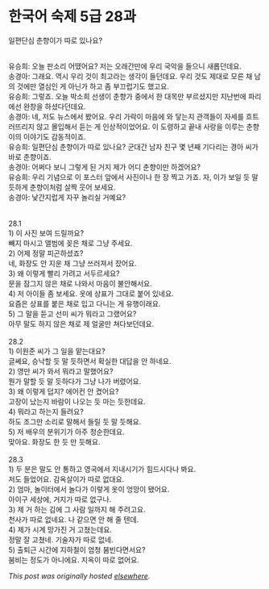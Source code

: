 # 한국어 숙제 5급 28과

<div>
<p>일편단심 춘향이가 따로 있나요?</p>
<div><br></div>
<div>유승희: 오늘 판소리 어땠어요? 저는 오래간만에 우리 국악을 들으니 새롭던데요.</div>
<div>송경아: 그래요. 역시 우리 것이 최고라는 생각이 들던데요. 우리 것도 제대로 모른 채 남의 것에만 열심인 게 아닌가 하고 좀 부끄럽기도 했고요.</div>
<div>유승희: 그렇죠. 오늘 박소희 선생이 춘향가 중에서 한 대목만 부르셨지만 지난번에 파리에선 완창을 하셨다던데요.</div>
<div>송경아: 네, 저도 뉴스에서 봤어요. 우리 가락이 마음에 와 닿는지 관객들이 자세를 흐트러뜨리지 않고 몰입해서 듣는 게 인상적이었어요. 이 도령하고 끝내 사랑을 이루는 춘향이의 이야기도 감동적이죠.</div>
<div>유승희: 일편단심 춘향이가 따로 있나요? 군대간 남자 친구 몇 년째 기다리는 경아 씨가 바로 춘향이죠.</div>
<div>송경아: 어쩌다 보니 그렇게 된 거지 제가 어디 춘향이만 하겠어요?</div>
<div>유승희: 우리 기념으로 이 포스터 앞에서 사진이나 한 장 찍고 가죠. 자, 이가 보일 듯 말 듯하게 춘향이처럼 살짝 웃어 보세요.</div>
<div>송경아: 낯간지럽게 자꾸 놀리실 거예요?</div>
<div><br></div>
<div><br></div>
<div>28.1</div>
<div>1) 이 사진 보여 드릴까요?</div>
<div>빼지 마시고 앨범에 꽂은 채로 그냥 주세요.</div>
<div>2) 어제 정말 피곤하셨죠?</div>
<div>네, 화장도 안 지운 채 그냥 쓰러져서 잤어요.</div>
<div>3) 왜 이렇게 빨리 가려고 서두르세요?</div>
<div>문을 잠그지 않은 채로 나와서 마음이 불안해서요.</div>
<div>4) 저 아이들 좀 보세요. 옷에 상표가 그대로 붙어 있네요.</div>
<div>요즘은 상표를 붙은 채로 입고 다니는 게 유행이래요.</div>
<div>5) 그 말을 듣고 선미 씨가 뭐라고 그랬어요?</div>
<div>아무 말도 하지 않은 채로 제 얼굴만 쳐다보던데요.</div>
<div><br></div>
<div>28.2</div>
<div>1) 이원준 씨가 그 일을 맡는대요?</div>
<div>글쎄요, 승낙할 듯 말 듯하면서 확실한 대답을 안 하네요.</div>
<div>2) 영만 씨가 와서 뭐라고 말했어요?</div>
<div>뭔가 말할 듯 말 듯하다가 그냥 나가 버렸어요.</div>
<div>3) 왜 이렇게 덥지? 에어컨 안 켰어요?</div>
<div>고장이 났는지 바람이 나오는 듯 마는 듯한데요.</div>
<div>4) 뭐라고 하는지 들려요?</div>
<div>하도 조그만 소리로 말해서 들릴 듯 말 듯해요.</div>
<div>5) 저 배우의 분위기가 아주 청순한데요.</div>
<div>맞아요. 화장도 한 듯 만 듯해요.</div>
<div><br></div>
<div>28.3</div>
<div>1) 두 분은 말도 안 통하고 영국에서 지내시기가 힘드시다나 봐요.</div>
<div>저도 들었어요. 감옥살이가 따로 없대요.</div>
<div>2) 엄마, 놀이터에서 놀다가 이렇게 옷이 엉망이 됐어요.</div>
<div>아이구 세상에, 거지가 따로 없구나.</div>
<div>3) 제 거 하는 김에 그 사람 일까지 해 주려고요.</div>
<div>천사가 따로 없네요. 나 같으면 안 해 줄 텐데.</div>
<div>4) 제가 시계 망가진 거 고쳤는데요.</div>
<div>정말 잘 고쳤네. 기술자가 따로 없네.</div>
<div>5) 출퇴근 시간에 지하철이 엄청 붐빈다면서요?</div>
<div>붐비는 정도가 아니에요. 지옥이 따로 없어요.</div>
</div>


*This post was originally hosted [elsewhere](http://planspace.blogspot.com/2009/12/5-28.html).*

